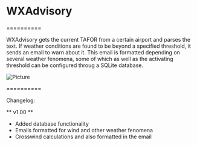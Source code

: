 # WXAdvisory
==========

WXAdvisory gets the current TAFOR from a certain airport and parses the text. If weather conditions are found to be beyond a specified threshold, it sends an email to warn about it. This email is formatted depending on several weather fenomena, some of which as well as the activating threshold can be configured throug a SQLite database.


![Picture](http://imgur.com/Vx3Ea8t)





==========

Changelog:

** v1.00 **

- Added database functionality
- Emails formatted for wind and other weather fenomena
- Crosswind calculations and also formatted in the email
